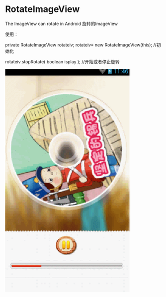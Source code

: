 # RotateImageView
The ImageView  can rotate in Android     旋转的ImageView 

使用：

private RotateImageView  rotateiv; 
rotateiv= new RotateImageView(this);  //初始化
	
rotateiv.stopRotate( boolean  isplay  );  //开始或者停止旋转



![image](https://github.com/wubolinha/RotateImageView/raw/master/rotateimageview.avi_1459136887.gif)	